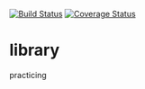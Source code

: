 [![Build Status](https://travis-ci.org/andela-ooshodi/library.svg?branch=master)](https://travis-ci.org/andela-ooshodi/library) [![Coverage Status](https://coveralls.io/repos/github/andela-ooshodi/library/badge.svg?branch=master)](https://coveralls.io/github/andela-ooshodi/library?branch=master)
# library
practicing
